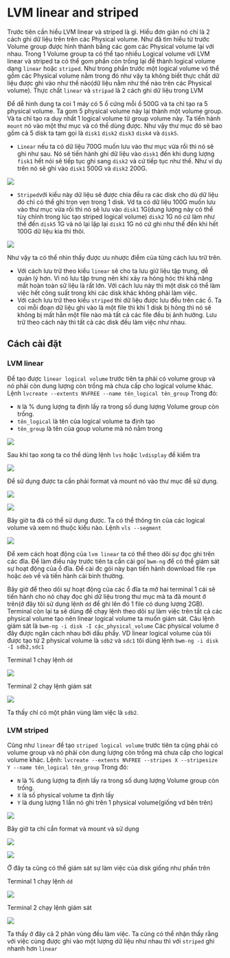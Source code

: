 # LVM linear and striped
Trước tiên cần hiểu LVM linear và striped là gì. Hiểu đơn giản nó chỉ là 2 cách ghi dữ liệu trên trên các Physical volume. Như đã tìm hiểu từ trước Volume group được hình thành bằng các gom các Physical volume lại với nhau. Trong 1 Volume group ta có thể tạo nhiều Logical volume với LVM linear và striped ta có thể gom phần còn trống lại để thành logical volume dạng `linear` hoặc `striped`. Như trong phần trước một logical volume vó thể gồm các Physical volume nằm trong đó như vậy ta không biết thực chất dữ liệu được ghi vào như thế nào(dữ liệu nằm như thế nào trên các Physical volume). Thực chất `linear` và `stripad` là 2 cách ghi dữ liệu trong LVM

Để dễ hình dung ta coi 1 máy có 5 ổ cứng mỗi ổ 500G và ta chỉ tạo ra 5 physical volume. Ta gom 5 physical volume này lại thành một volume group. Và ta chỉ tạo ra duy nhất 1 logical volume từ group volume này. Ta tiến hành `mount` nó vào một thư mục và có thể dùng được. Như vậy thư mục đó sẽ bao gồm cả 5 disk ta tạm gọi là `disk1` `disk2` `disk3` `disk4` và `disk5`.
 * `Linear` nếu ta có dữ liệu 700G muốn lưu vào thư mục vừa rồi thì nó sẽ ghi như sau. Nó sẽ tiến hành ghi dữ liệu vào `disk1` đến khi dung lượng `fisk1` hết nói sẽ tiếp tục ghi sang `disk2` và cứ tiếp tục như thế. Như ví dụ trên nó sẽ ghi vào `disk1` 500G và `disk2` 200G.

![](https://github.com/niemdinhtrong/NIEMDT/blob/master/linux/images/li01.gif)


 * `Striped`với kiểu này dữ liệu sẽ được chia đều ra các disk cho dù dữ liệu đó chỉ có thể ghi trọn vẹn trong 1 disk. Vd ta có dữ liệu 100G muốn lưu vào thư mục vừa rồi thì nó sẽ lưu vào `disk1` 1G(dung lượng này có thể tùy chỉnh trong lúc tạo striped logical volume) `disk2` 1G nó cứ làm như thế đến `disk5` 1G và nó lại lặp lại `disk1` 1G nó cứ ghi như thế đến khi hết 100G dữ liệu kia thì thôi.

![](https://github.com/niemdinhtrong/NIEMDT/blob/master/linux/images/li02.gif)

Như vậy ta có thể nhìn thấy được ưu nhược điểm của từng cách lưu trữ trên. 
 * Với cách lưu trữ theo kiểu `linear` sẽ cho ta lưu giữ liệu tập trung, dễ quản lý hơn. Vì nó lưu tập trung nên khi xảy ra hỏng hóc thì khả năng mất hoàn toàn sữ liệu là rất lớn. Với cách lưu này thì một disk có thể làm việc hết công suất trong khi các disk khác không phải làm việc.
 * Với cách lưu trữ theo kiểu `striped` thì dữ liệu được lưu đều trên các ổ. Ta coi mỗi đoạn dữ liệu ghi vào là một file thì khi 1 disk bị hỏng thì nó sẽ không bị mất hẳn một file nào mà tất cả các file đều bị ảnh hưởng. Lưu trữ theo cách này thì tất cả các disk đều làm việc như nhau.
## Cách cài đặt 
### LVM linear
Để tạo được `linear logical volume` trước tiên ta phải có volume group và nó phải còn dung lượng còn trống mà chưa cấp cho logical volume khác.
Lệnh `lvcreate --extents N%FREE --name tên_logical tên_group`
Trong đó: 
 *  `N` là % dung lượng ta định lấy ra trong số dung lượng Volume group còn trống.
 * `tên_logical` là tên của logical volume ta định tạo
 * `tên_group` là tên của goup volume mà nó nằm trong

![](https://github.com/niemdinhtrong/NIEMDT/blob/master/linux/images/li1.png)

Sau khi tạo xong ta co thể dùng lệnh `lvs` hoặc `lvdisplay` để kiểm tra

![](https://github.com/niemdinhtrong/NIEMDT/blob/master/linux/images/li2.png)

Để sử dụng được ta cần phải format và mount nó vào thư mục để sử dụng. 

![](https://github.com/niemdinhtrong/NIEMDT/blob/master/linux/images/li3.png)

![](https://github.com/niemdinhtrong/NIEMDT/blob/master/linux/images/li4.png)

Bây giờ ta đã có thể sử dụng được.
Ta có thể thông tin của các logical volume và xem nó thuộc kiểu nào. Lệnh `vls --segment`

![](https://github.com/niemdinhtrong/NIEMDT/blob/master/linux/images/li5.png)

Để xem cách hoạt động của `lvm linear` ta có thể theo dõi sự đọc ghi trên các đĩa. Để làm điều này trước tiên ta cần cài goí `bwm-ng` để có thể giám sát sự hoạt động của ổ đĩa. Để cài đc gói này bạn tiến hành download file `rpm` hoặc `deb` về và tiến hành cài bình thường.

Bây giờ để theo dõi sự hoạt động của các ổ đĩa ta mở hai terminal 1 cái sẽ tiến hành cho nó chạy đọc ghi dữ liệu trong thư mục mà ta đã mount ở trên(ở đây tôi sử dụng lệnh `dd` để ghi lên đó 1 file có dung lượng 2GB). Terminal còn lại ta sẽ dùng để chạy lệnh theo dõi sự làm việc trên tất cả các physical volume tạo nên linear logical volume ta muốn giám sát.
Câu lệnh giám sát là `bwm-ng -i disk -I các_physical_volume` Các physical volume ở đây được ngăn cách nhau bởi dấu phẩy. 
VD linear logical volume của tôi được tạo từ 2 physical volume là `sdb2` và `sdc1` tôi dùng lệnh `bwm-ng -i disk -I sdb2,sdc1`

Terminal 1 chạy lệnh `dd`

![](https://github.com/niemdinhtrong/NIEMDT/blob/master/linux/images/li02.png)

Terminal 2 chạy lệnh giám sát

![](https://github.com/niemdinhtrong/NIEMDT/blob/master/linux/images/li01.png)

Ta thấy chỉ có một phân vùng làm việc là `sdb2`.

### LVM striped
Cũng như `linear` để tạo `striped logical volume` trước tiên ta  cũng phải có volume group và nó phải còn dung lượng còn trống mà chưa cấp cho logical volume khác.
Lệnh: `lvcreate --extents N%FREE --stripes X --stripesize Y --name tên_logical tên_group`
Trong đó: 
 * `N` là % dung lượng ta định lấy ra trong số dung lượng Volume group còn trống.
 * `X` là số physical volume  ta định lấy
 * `Y` là dung lượng 1 lần nó ghi trên 1 physical volume(giống vd bên trên)

![](https://github.com/niemdinhtrong/NIEMDT/blob/master/linux/images/li6.png)

Bây giờ ta chỉ cần format và mount và sử dụng

![](https://github.com/niemdinhtrong/NIEMDT/blob/master/linux/images/li7.png)

![](https://github.com/niemdinhtrong/NIEMDT/blob/master/linux/images/li8.png)

Ở đây ta cũng có thể giám sát sự làm việc của disk giống như phần trên

Terminal 1 chạy lệnh `dd`

![](https://github.com/niemdinhtrong/NIEMDT/blob/master/linux/images/str02.png)

Terminal 2 chạy lệnh giám sát

![](https://github.com/niemdinhtrong/NIEMDT/blob/master/linux/images/str01.png)

Ta thấy ở đây cả 2 phân vùng đều làm việc.
Ta cũng có thể nhận thấy rằng với việc cùng được ghi vào một lượng dữ liệu như nhau thì với `striped` ghi nhanh hơn `linear`
